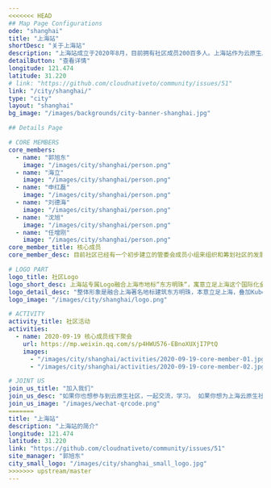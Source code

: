 ```yaml
---
<<<<<<< HEAD
## Map Page Configurations
ode: "shanghai"
title: "上海站"
shortDesc: "关于上海站"
description: "上海站成立于2020年8月，目前拥有社区成员200百多人。上海站作为云原生总部分站，立足于上海这个经济大都市，致力于汇聚上海当地优秀云原生人才，连接云原生开源社区与开发者，促进云原生技术的交流、推广和实践！"
detailButton: "查看详情"
longitude: 121.474
latitude: 31.220
# link: "https://github.com/cloudnativeto/community/issues/51"
link: "/city/shanghai/"
type: "city"
layout: "shanghai"
bg_image: "/images/backgrounds/city-banner-shanghai.jpg"

## Details Page

# CORE MEMBERS
core_members:
  - name: "郭旭东"
    image: "/images/city/shanghai/person.png"
  - name: "海立"
    image: "/images/city/shanghai/person.png"
  - name: "申红磊"
    image: "/images/city/shanghai/person.png"
  - name: "刘德海"
    image: "/images/city/shanghai/person.png"
  - name: "沈旭"
    image: "/images/city/shanghai/person.png"
  - name: "任增刚"
    image: "/images/city/shanghai/person.png"
core_member_title: 核心成员
core_member_desc: 目前社区已经有一个初步建立的管委会成员小组来组织和筹划社区的发展及相关社区活动。我们渴望有更多的核心成员加入，一起来努力把上海云原生社区发展壮大，为云原生的普及撒播知识的种子，促进云原生落地，开花，结果。

# LOGO PART
logo_title: 社区Logo
logo_short_desc: 上海站专属Logo融合上海市地标“东方明珠“，寓意立足上海这个国际化金融中心，以社区化的方式布道云原生。
logo_detail_desc: "整体形象是融合上海著名地标建筑东方明珠，本意立足上海，叠加Kubernets、云等元素，寓意发挥上海云原生社区优势普及云原生技术并形成云原生技术的知识“辐射” 。<br/> "
logo_image: "/images/city/shanghai/logo.png"

# ACTIVITY
activity_title: 社区活动
activities:
  - name: 2020-09-19 核心成员线下聚会
    url: https://mp.weixin.qq.com/s/p4HWU576-EBnoXUXjI7PtQ
    images:
      - "/images/city/shanghai/activities/2020-09-19-core-member-01.jpg"
      - "/images/city/shanghai/activities/2020-09-19-core-member-02.jpg"

# JOINT US
join_us_title: "加入我们"
join_us_desc: "如果你也想参与到云原生社区，一起交流，学习。 如果你想为上海云原生社区的强大贡献一份自己的力量，`请扫码关注左侧微信公众号`。 如需加入微信群，请搜索微信号: `majinghe11`, 备注云原生, 社区核心成员会将您加入群内。"
join_us_image: "/images/wechat-qrcode.png"
=======
title: "上海站"
description: "上海站的简介"
longitude: 121.474
latitude: 31.220
link: "https://github.com/cloudnativeto/community/issues/51"
site_manager: "郭旭东"
city_small_logo: "/images/city/shanghai_small_logo.jpg"
>>>>>>> upstream/master
---
```

